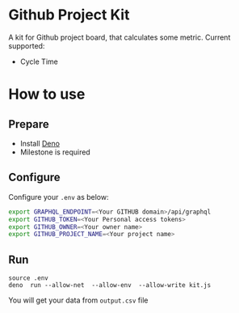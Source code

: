 # Github Project Kit

A kit for Github project board, that calculates some metric. Current supported:
- Cycle Time


# How to use

## Prepare

- Install [Deno](https://deno.land/#installation)
- Milestone is required

## Configure

Configure your `.env` as below:

```sh
export GRAPHQL_ENDPOINT=<Your GITHUB domain>/api/graphql
export GITHUB_TOKEN=<Your Personal access tokens>
export GITHUB_OWNER=<Your owner name>
export GITHUB_PROJECT_NAME=<Your project name>

```

## Run

```
source .env
deno  run --allow-net  --allow-env  --allow-write kit.js
```

You will get your data from `output.csv` file
